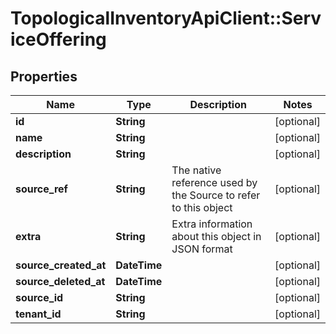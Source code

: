 # TopologicalInventoryApiClient::ServiceOffering

## Properties
Name | Type | Description | Notes
------------ | ------------- | ------------- | -------------
**id** | **String** |  | [optional] 
**name** | **String** |  | [optional] 
**description** | **String** |  | [optional] 
**source_ref** | **String** | The native reference used by the Source to refer to this object | [optional] 
**extra** | **String** | Extra information about this object in JSON format | [optional] 
**source_created_at** | **DateTime** |  | [optional] 
**source_deleted_at** | **DateTime** |  | [optional] 
**source_id** | **String** |  | [optional] 
**tenant_id** | **String** |  | [optional] 


